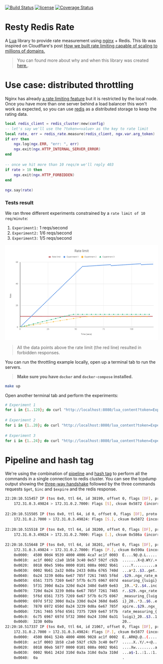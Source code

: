 [![Build Status](https://travis-ci.org/leandromoreira/nginx-lua-redis-rate-measuring.svg?branch=master)](https://travis-ci.org/leandromoreira/nginx-lua-redis-rate-measuring) [![license](https://img.shields.io/badge/license-BSD--3--Clause-blue.svg)](https://img.shields.io/badge/license-BSD--3--Clause-blue.svg) [![Coverage Status](https://coveralls.io/repos/github/leandromoreira/nginx-lua-redis-rate-measuring/badge.svg)](https://coveralls.io/github/leandromoreira/nginx-lua-redis-rate-measuring)

# Resty Redis Rate

A [Lua](https://www.lua.org/) library to provide rate measurement using [nginx](https://nginx.org/) + Redis. This lib was inspired on Cloudflare's post [How we built rate limiting capable of scaling to millions of domains.](https://blog.cloudflare.com/counting-things-a-lot-of-different-things/)

> You can found more about why and when this library was created [here.](https://leandromoreira.com.br/2019/01/25/how-to-build-a-distributed-throttling-system-with-nginx-lua-redis/).

# Use case: distributed throttling

Nginx has already [a rate limiting feature](https://www.nginx.com/blog/rate-limiting-nginx/) but it is restricted by the local node. Once you have more than one server behind a load balancer this won't work as expected, so you can use [redis](https://redis.io/) as a distributed storage to keep the rating data.

```lua
local redis_client = redis_cluster:new(config)
-- let's say we'll use the ?token=<value> as the key to rate limit
local rate, err = redis_rate.measure(redis_client, ngx.var.arg_token)
if err then
    ngx.log(ngx.ERR, "err: ", err)
    ngx.exit(ngx.HTTP_INTERNAL_SERVER_ERROR)
end

-- once we hit more than 10 reqs/m we'll reply 403
if rate > 10 then
    ngx.exit(ngx.HTTP_FORBIDDEN)
end

ngx.say(rate)
```

### Tests result

We ran three different experiments constrained by a `rate limit of 10 req/minute`:

1.  `Experiment1:` 1 reqs/second
1.  `Experiment2:` 1/6 reqs/second
1.  `Experiment3:` 1/5 reqs/second

![nginx redis throttling exprimentes graph result](/img/graph.png "A graph with experiments results")

> All the data points above the rate limit (the red line) resulted in forbidden responses.

You can run the throttling example locally, open up a terminal tab to run the servers.

> **Make sure you have `docker` and `docker-compose` installed.**

```bash
make up
```
Open another terminal tab and perform the experiments:

```bash
# Experiment 1
for i in {1..120}; do curl "http://localhost:8080/lua_content?token=Experiment1" && sleep 1; done

# Experiment 2
for i in {1..20}; do curl "http://localhost:8080/lua_content?token=Experiment2" && sleep 6; done

# Experiment 3
for i in {1..24}; do curl "http://localhost:8080/lua_content?token=Experiment3" && sleep 5; done
```

# Pipeline and hash tag

We're using the combination of [pipeline](https://redis.io/topics/pipelining) and [hash tag](https://redis.io/topics/cluster-spec#keys-hash-tags) to perform all the commands in a single connection to redis cluster. You can see the tcpdump output showing the [three-way handshake](https://en.wikipedia.org/wiki/Handshaking#TCP_three-way_handshake) followed by the three commands requests `$get`, `$inc` and `$expire` and the redis response.

```bash
22:20:10.515457 IP (tos 0x0, ttl 64, id 38199, offset 0, flags [DF], proto TCP (6), length 60)
    172.31.0.3.49824 > 172.31.0.2.7000: Flags [S], cksum 0x5872 (incorrect -> 0xb9b9), seq 1010830934, win 29200, options [mss 1460,sackOK,TS val 170849 ecr 0,nop,wscale 7], length 0

22:20:10.515505 IP (tos 0x0, ttl 64, id 0, offset 0, flags [DF], proto TCP (6), length 60)
    172.31.0.2.7000 > 172.31.0.3.49824: Flags [S.], cksum 0x5872 (incorrect -> 0xfcda), seq 1496303914, ack 1010830935, win 28960, options [mss 1460,sackOK,TS val 170849 ecr 170849,nop,wscale 7], length 0

22:20:10.515518 IP (tos 0x0, ttl 64, id 38200, offset 0, flags [DF], proto TCP (6), length 52)
    172.31.0.3.49824 > 172.31.0.2.7000: Flags [.], cksum 0x586a (incorrect -> 0x9be2), seq 1, ack 1, win 229, options [nop,nop,TS val 170849 ecr 170849], length 0

22:20:10.515648 IP (tos 0x0, ttl 64, id 38201, offset 0, flags [DF], proto TCP (6), length 212)
    172.31.0.3.49824 > 172.31.0.2.7000: Flags [P.], cksum 0x590a (incorrect -> 0x7954), seq 1:161, ack 1, win 229, options [nop,nop,TS val 170849 ecr 170849], length 160
	0x0000:  4500 00d4 9539 4000 4006 4ca7 ac1f 0003  E....9@.@.L.....
	0x0010:  ac1f 0002 c2a0 1b58 3c40 0e57 592f c92b  .......X<@.WY/.+
	0x0020:  8018 00e5 590a 0000 0101 080a 0002 9b61  ....Y..........a
	0x0030:  0002 9b61 2a32 0d0a 2433 0d0a 6765 740d  ...a*2..$3..get.
	0x0040:  0a24 3239 0d0a 6e67 785f 7261 7465 5f6d  .$29..ngx_rate_m
	0x0050:  6561 7375 7269 6e67 5f7b 6c75 6967 697d  easuring_{luigi}
	0x0060:  5f31 390d 0a2a 320d 0a24 340d 0a69 6e63  _19..*2..$4..inc
	0x0070:  720d 0a24 3239 0d0a 6e67 785f 7261 7465  r..$29..ngx_rate
	0x0080:  5f6d 6561 7375 7269 6e67 5f7b 6c75 6967  _measuring_{luig
	0x0090:  697d 5f32 300d 0a2a 330d 0a24 360d 0a65  i}_20..*3..$6..e
	0x00a0:  7870 6972 650d 0a24 3239 0d0a 6e67 785f  xpire..$29..ngx_
	0x00b0:  7261 7465 5f6d 6561 7375 7269 6e67 5f7b  rate_measuring_{
	0x00c0:  6c75 6967 697d 5f32 300d 0a24 330d 0a31  luigi}_20..$3..1
	0x00d0:  3230 0d0a                                20..
22:20:10.517337 IP (tos 0x0, ttl 64, id 21067, offset 0, flags [DF], proto TCP (6), length 65)
    172.31.0.2.7000 > 172.31.0.3.49824: Flags [P.], cksum 0x5877 (incorrect -> 0xc55e), seq 1:14, ack 161, win 235, options [nop,nop,TS val 170849 ecr 170849], length 13
	0x0000:  4500 0041 524b 4000 4006 9028 ac1f 0002  E..ARK@.@..(....
	0x0010:  ac1f 0003 1b58 c2a0 592f c92b 3c40 0ef7  .....X..Y/.+<@..
	0x0020:  8018 00eb 5877 0000 0101 080a 0002 9b61  ....Xw.........a
	0x0030:  0002 9b61 242d 310d 0a3a 310d 0a3a 310d  ...a$-1..:1..:1.
	0x0040:  0a                                       .
```
